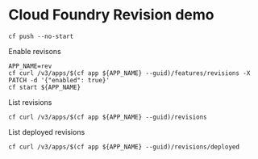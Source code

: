 # Cloud Foundry Revision demo

```
cf push --no-start
```

Enable revisons

```
APP_NAME=rev
cf curl /v3/apps/$(cf app ${APP_NAME} --guid)/features/revisions -X PATCH -d '{"enabled": true}'
cf start ${APP_NAME}
```

List revisions

```
cf curl /v3/apps/$(cf app ${APP_NAME} --guid)/revisions
```

List deployed revisions

```
cf curl /v3/apps/$(cf app ${APP_NAME} --guid)/revisions/deployed
```